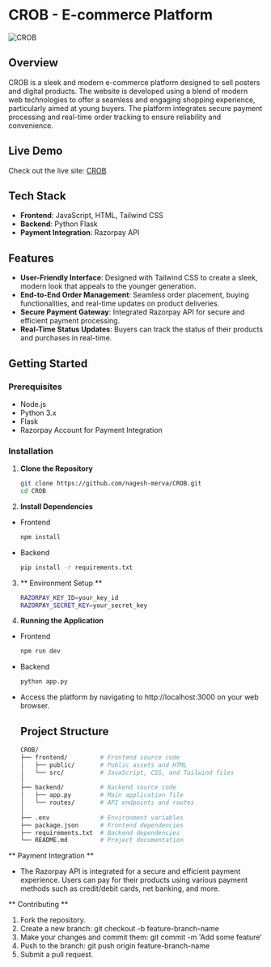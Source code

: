 # CROB - E-commerce Platform

![CROB](https://www.crob.shop/assets/logo.png) <!-- Replace with the actual logo URL if available -->

## Overview

CROB is a sleek and modern e-commerce platform designed to sell posters and digital products. The website is developed using a blend of modern web technologies to offer a seamless and engaging shopping experience, particularly aimed at young buyers. The platform integrates secure payment processing and real-time order tracking to ensure reliability and convenience.

## Live Demo

Check out the live site: [CROB](https://www.crob.shop)

## Tech Stack

- **Frontend**: JavaScript, HTML, Tailwind CSS
- **Backend**: Python Flask
- **Payment Integration**: Razorpay API

## Features

- **User-Friendly Interface**: Designed with Tailwind CSS to create a sleek, modern look that appeals to the younger generation.
- **End-to-End Order Management**: Seamless order placement, buying functionalities, and real-time updates on product deliveries.
- **Secure Payment Gateway**: Integrated Razorpay API for secure and efficient payment processing.
- **Real-Time Status Updates**: Buyers can track the status of their products and purchases in real-time.

## Getting Started

### Prerequisites

- Node.js
- Python 3.x
- Flask
- Razorpay Account for Payment Integration

### Installation

1. **Clone the Repository**
   ```bash
   git clone https://github.com/nagesh-merva/CROB.git
   cd CROB

2. **Install Dependencies**
- Frontend
     ```bash
     npm install
- Backend
    ```bash
    pip install -r requirements.txt

3. ** Environment Setup **
     ```bash
     RAZORPAY_KEY_ID=your_key_id
     RAZORPAY_SECRET_KEY=your_secret_key
4. **Running the Application**
- Frontend
     ```bash
     npm run dev
- Backend
    ```bash
    python app.py
- Access the platform by navigating to http://localhost:3000 on your web browser.

  ## Project Structure
    ```bash
    CROB/
    ├── frontend/         # Frontend source code
    │   ├── public/       # Public assets and HTML
    │   └── src/          # JavaScript, CSS, and Tailwind files
    │
    ├── backend/          # Backend source code
    │   ├── app.py        # Main application file
    │   └── routes/       # API endpoints and routes
    │
    ├── .env              # Environment variables
    ├── package.json      # Frontend dependencies
    ├── requirements.txt  # Backend dependencies
    └── README.md         # Project documentation

** Payment Integration **
- The Razorpay API is integrated for a secure and efficient payment experience. Users can pay for their products using various payment methods such as credit/debit cards, net banking, and more.

** Contributing **
1. Fork the repository.
2. Create a new branch: git checkout -b feature-branch-name
3. Make your changes and commit them: git commit -m 'Add some feature'
4. Push to the branch: git push origin feature-branch-name
5. Submit a pull request.
